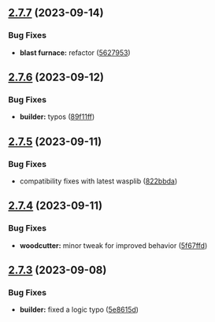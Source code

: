 ## [2.7.7](https://github.com/Torwent/wasp-free/compare/v2.7.6...v2.7.7) (2023-09-14)


### Bug Fixes

* **blast furnace:** refactor ([5627953](https://github.com/Torwent/wasp-free/commit/5627953b29b0be299826f9fa27d4bb44348093e2))



## [2.7.6](https://github.com/Torwent/wasp-free/compare/v2.7.5...v2.7.6) (2023-09-12)


### Bug Fixes

* **builder:** typos ([89f11ff](https://github.com/Torwent/wasp-free/commit/89f11ff9b1b6eb3cbd6e3dd0aa389e8f1f111570))



## [2.7.5](https://github.com/Torwent/wasp-free/compare/v2.7.4...v2.7.5) (2023-09-11)


### Bug Fixes

* compatibility fixes with latest wasplib ([822bbda](https://github.com/Torwent/wasp-free/commit/822bbda1545f9acf3a2a993605642f5a2683ad67))



## [2.7.4](https://github.com/Torwent/wasp-free/compare/v2.7.3...v2.7.4) (2023-09-11)


### Bug Fixes

* **woodcutter:** minor tweak for improved behavior ([5f67ffd](https://github.com/Torwent/wasp-free/commit/5f67ffd37c704d05973da9c5d50d3878a8ea275d))



## [2.7.3](https://github.com/Torwent/wasp-free/compare/v2.7.2...v2.7.3) (2023-09-08)


### Bug Fixes

* **builder:** fixed a logic typo ([5e8615d](https://github.com/Torwent/wasp-free/commit/5e8615d98504b35757a513f3c6240e3e18be164d))




